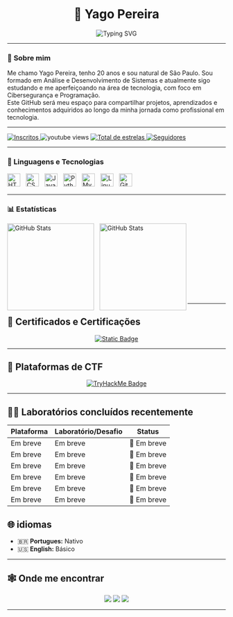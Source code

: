 <h1 align="center">👾 Yago Pereira</h1>

<p align="center">
  <img src="https://readme-typing-svg.demolab.com?font=Fira+Code&pause=1000&width=435&lines=Ciber+Seguran%C3%A7a+e+Programa%C3%A7%C3%A3o" alt="Typing SVG" />
</p>

---

### 🧠 **Sobre mim**
Me chamo Yago Pereira, tenho 20 anos e sou natural de São Paulo. Sou formado em Análise e Desenvolvimento de
Sistemas e atualmente sigo estudando e me aperfeiçoando na área de tecnologia, com foco em Cibersegurança e 
Programação.<br>
Este GitHub será meu espaço para compartilhar projetos, aprendizados e conhecimentos adquiridos ao longo da
minha jornada como profissional em tecnologia.



---
<p align="left">
    <a href="https://www.youtube.com/@yagopereira1343?sub_confirmation=1">
        <img 
            alt="Inscritos" 
            title="Inscreva-se no meu canal" 
            src="https://custom-icon-badges.demolab.com/youtube/channel/subscribers/UCzfSJdM0PxTLjrk5izzT9-Q?color=%23E05D44&label=Inscreva-se&logo=video&logoColor=white&style=for-the-badge&labelColor=CE4630"
        />
    </a>
    <a https://www.youtube.com/@yagopereira1343>
        <img 
            alt="youtube views" 
            title="Vizualizações no YouTube" 
            src="https://custom-icon-badges.demolab.com/youtube/channel/views/UCzfSJdM0PxTLjrk5izzT9-Q?color=%23E1AD0E&logo=eye&logoColor=white&style=for-the-badge&labelColor=C79600"
        />
    </a> 
    <a href="https://github.com/YagoSantoss?tab=repositories&sort=stargazers">
        <img 
            alt="Total de estrelas" 
            title="Total de estrelas GitHub" 
            src="https://custom-icon-badges.demolab.com/github/stars/YagoSantoss?color=55960c&style=for-the-badge&labelColor=488207&logo=star&label=estrelas"
        />
    </a>
    <a href="https://github.com/YagoSantoss?tab=followers">
        <img 
            alt="Seguidores" 
            title="Me siga no GitHub" 
            src="https://custom-icon-badges.demolab.com/github/followers/YagoSantoss?color=236ad3&labelColor=1155ba&style=for-the-badge&logo=github&label=Seguidores&logoColor=white"
        />
    </a>
</p>

---

### 🤖 Linguagens e Tecnologias

<img 
    align="left" 
    alt="HTML"
    title="HTML" 
    width="30px" 
    style="padding-right: 10px;" 
    src="https://cdn.jsdelivr.net/gh/devicons/devicon@latest/icons/html5/html5-original.svg" 
/>
<img 
    align="left" 
    alt="CSS" 
    title="CSS"
    width="30px" 
    style="padding-right: 10px;" 
    src="https://cdn.jsdelivr.net/gh/devicons/devicon@latest/icons/css3/css3-original.svg" 
/>
<img 
    align="left" 
    alt="JavaScript" 
    title="JavaScript"
    width="30px" 
    style="padding-right: 10px;" 
    src="https://cdn.jsdelivr.net/gh/devicons/devicon@latest/icons/javascript/javascript-original.svg" 
/>

<img 
    align="left" 
    alt="Python" 
    title="Python"
    width="30px" 
    style="padding-right: 10px;" 
    src="https://cdn.jsdelivr.net/gh/devicons/devicon@latest/icons/python/python-original.svg" 
/>

<img 
    align="left" 
    alt="MySQL"
    title="MySQl" 
    width="30px" 
    style="padding-right: 10px;" 
    src="https://cdn.jsdelivr.net/gh/devicons/devicon@latest/icons/mysql/mysql-original-wordmark.svg" 
/>


<img 
    align="left" 
    alt="Linux" 
    title="Linux"
    width="30px" 
    style="padding-right: 10px;" 
    src="https://cdn.jsdelivr.net/gh/devicons/devicon@latest/icons/linux/linux-original.svg" 
/>

<img 
    align="left" 
    alt="Git" 
    title="Git"
    width="30px" 
    style="padding-right: 10px;" 
    src="https://cdn.jsdelivr.net/gh/devicons/devicon@latest/icons/git/git-original.svg" 
/>


<br/>
<br/>

---

### 📊 Estatísticas

<p>
  <img 
    align="left" 
    alt="GitHub Stats" 
    height="200" 
    style="padding-right: 10px;" 
    src="https://github-readme-stats.vercel.app/api?username=YagoSantoss&show_icons=true&theme=tokyonight&include_all_commits=true&locale=pt-br" 
  />

<img 
      align="left" 
      alt="GitHub Stats" 
      height="200" 
      src="https://github-readme-stats.vercel.app/api/top-langs/?username=YagoSantoss&theme=tokyonight&layout=compact&custom_title=Tecnologias&langs_count=9" 
  />
</p>

<br/><br/>
<br/><br/>
<br/><br/>
<br/><br/>
<br/>
<br/>


---

## 🏅 **Certificados e Certificações**
<p align="center"> 

  
  <a href="https://www.credly.com/badges/0ae191ff-8227-4ead-b457-a459c4478123/linked_in_profile"> 
    <img alt="Static Badge" src="https://img.shields.io/badge/build-IBM-brightgreen?style=flat&logo=https%3A%2F%2Fimg.icons8.com%2F%3Fsize%3D100%26id%3D38297%26format%3Dpng%26color%3D000000&logoSize=auto&label=Cybersecurity%20Fundamentals&color=blue">
  </a> 
  
</p>


---

## 👾 Plataformas de CTF

<p align="center">
  <a href="https://tryhackme.com/p/yagomib971" target="_blank" rel="noopener noreferrer">
    <img src="https://tryhackme-badges.s3.amazonaws.com/yagomib971.png?update=3" alt="TryHackMe Badge" />
  </a>
</p>

---

## 🏴‍☠️ **Laboratórios concluídos recentemente**

| Plataforma    | Laboratório/Desafio                                                               | Status         |
|---------------|-----------------------------------------------------------------------------------|----------------|
| Em breve      | Em breve                                                                          | 🔄 Em breve   |
| Em breve      | Em breve                                                                          | 🔄 Em breve   |
| Em breve      | Em breve                                                                          | 🔄 Em breve   |
| Em breve      | Em breve                                                                          | 🔄 Em breve   |
| Em breve      | Em breve                                                                          | 🔄 Em breve   |
| Em breve      | Em breve                                                                          | 🔄 Em breve   |



## 🌐 **idiomas**
- 🇧🇷 **Portugues:** Nativo  
- 🇺🇸 **English:** Básico  


---

## 🕸️ **Onde me encontrar**
<p align="center">
  <a href="https://github.com/YagoSantoss"><img src="https://img.shields.io/badge/GitHub-000?style=for-the-badge&logo=github&logoColor=white"/></a>
  <a href="https://www.linkedin.com/in/yago-pereira-santos-509209223/"><img src="https://img.shields.io/badge/LinkedIn-0077B5?style=for-the-badge&logo=linkedin&logoColor=white"/></a>
  <a href=https://tryhackme.com/p/yagomib971"><img src="https://img.shields.io/badge/TryHackMe-FF0000?style=for-the-badge&logo=tryhackme&logoColor=white"/></a>
</p>

---
